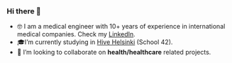 ### Hi there 👋

- 🤓 I am a medical engineer with 10+ years of experience in international medical companies. Check my [LinkedIn](https://www.linkedin.com/in/anton-kilk-b1863130/).
- 🎓I’m currently studying in [Hive Helsinki](https://www.hive.fi/en/) (School 42).
- 💊 I’m looking to collaborate on **health/healthcare** related projects.

<!--
**AntonKilk/AntonKilk** is a ✨ _special_ ✨ repository because its `README.md` (this file) appears on your GitHub profile.

Here are some ideas to get you started:

- 🔭 I’m currently working on ...
- 🌱 I’m currently learning ...
- 👯 I’m looking to collaborate on ...
- 🤔 I’m looking for help with ...
- 💬 Ask me about ...
- 📫 How to reach me: ...
- 😄 Pronouns: ...
- ⚡ Fun fact: ...
-->
